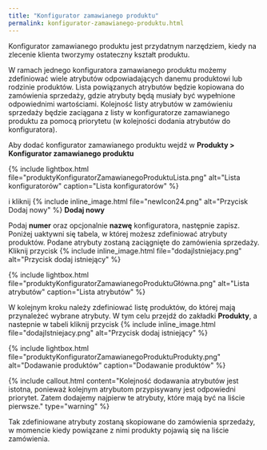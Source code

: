 ```yaml
---
title: "Konfigurator zamawianego produktu"
permalink: konfigurator-zamawianego-produktu.html
---
```


Konfigurator zamawianego produktu jest przydatnym narzędziem, kiedy na zlecenie klienta tworzymy ostateczny kształt produktu. 

W ramach jednego konfiguratora zamawianego produktu możemy zdefiniować wiele atrybutów odpowiadających danemu produktowi lub rodzinie produktów. Lista powiązanych atrybutów będzie kopiowana do zamówienia sprzedaży, gdzie atrybuty będą musiały być wypełnione odpowiednimi wartościami. Kolejność listy atrybutów w zamówieniu sprzedaży będzie zaciągana z listy w konfiguratorze zamawianego produktu za pomocą priorytetu (w kolejności dodania atrybutów do konfiguratora).

Aby dodać konfigurator zamawianego produktu wejdź w **Produkty > Konfigurator zamawianego produktu**

{% include lightbox.html file="produktyKonfiguratorZamawianegoProduktuLista.png" alt="Lista konfiguratorów" caption="Lista konfiguratorów" %} 

i kliknij {% include inline_image.html file="newIcon24.png" alt="Przycisk Dodaj nowy" %} **Dodaj nowy**  

Podaj **numer** oraz opcjonalnie **nazwę** konfiguratora, następnie zapisz. Poniżej uaktywni się tabela, w której możesz zdefiniować atrybuty produktów. Podane atrybuty zostaną zaciągnięte do zamówienia sprzedaży. Kliknij przycisk {% include inline_image.html file="dodajIstniejacy.png" alt="Przycisk dodaj istniejący" %}

{% include lightbox.html file="produktyKonfiguratorZamawianegoProduktuGłówna.png" alt="Lista atrybutów" caption="Lista atrybutów" %} 

W kolejnym kroku należy zdefiniować listę produktów, do której mają przynależeć wybrane atrybuty. W tym celu przejdź do zakładki **Produkty**, a nastepnie w tabeli kliknij przycisk {% include inline_image.html file="dodajIstniejacy.png" alt="Przycisk dodaj istniejący" %}

{% include lightbox.html file="produktyKonfiguratorZamawianegoProduktuProdukty.png" alt="Dodawanie produktów" caption="Dodawanie produktów" %} 

{% include callout.html content="Kolejność dodawania atrybutów jest istotna, ponieważ kolejnym atrybutom przypisywany jest odpowiedni priorytet. Zatem dodajemy najpierw te atrybuty, które mają być na liście pierwsze." type="warning" %}

Tak zdefiniowane atrybuty zostaną skopiowane do zamówienia sprzedaży, w momencie kiedy powiązane z nimi produkty pojawią się na liście zamówienia.
